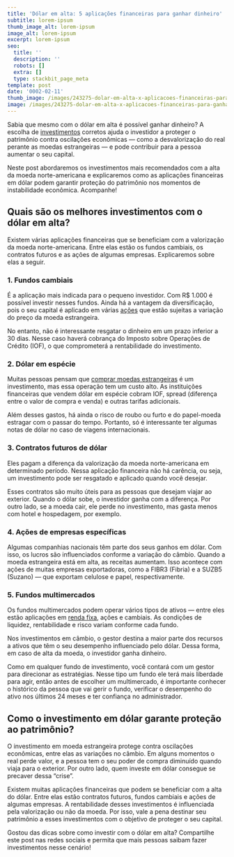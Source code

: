```yaml
---
title: 'Dólar em alta: 5 aplicações financeiras para ganhar dinheiro'
subtitle: lorem-ipsum
thumb_image_alt: lorem-ipsum
image_alt: lorem-ipsum
excerpt: lorem-ipsum
seo:
  title: ''
  description: ''
  robots: []
  extra: []
  type: stackbit_page_meta
template: post
date: '0002-02-11'
thumb_image: /images/243275-dolar-em-alta-x-aplicacoes-financeiras-para-ganhar-dinheiro.jpg
image: /images/243275-dolar-em-alta-x-aplicacoes-financeiras-para-ganhar-dinheiro.jpg
---
```

Sabia que mesmo com o dólar em alta é possível ganhar dinheiro? A escolha de [investimentos](https://saudemaisacao.com.br/blog/como-investir-dinheiro-no-exterior/) corretos ajuda o investidor a proteger o patrimônio contra oscilações econômicas — como a desvalorização do real perante as moedas estrangeiras — e pode contribuir para a pessoa aumentar o seu capital.

Neste post abordaremos os investimentos mais recomendados com a alta da moeda norte-americana e explicaremos como as aplicações financeiras em dólar podem garantir proteção do patrimônio nos momentos de instabilidade econômica. Acompanhe!

## **Quais são os melhores investimentos com o dólar em alta?**

Existem várias aplicações financeiras que se beneficiam com a valorização da moeda norte-americana. Entre elas estão os fundos cambiais, os contratos futuros e as ações de algumas empresas. Explicaremos sobre elas a seguir.

### 1. Fundos cambiais

É a aplicação mais indicada para o pequeno investidor. Com R$ 1.000 é possível investir nesses fundos. Ainda há a vantagem da diversificação, pois o seu capital é aplicado em várias [ações](http://saudemaisacao.com.br/como-escolher-as-melhores-acoes-para-investir/) que estão sujeitas a variação do preço da moeda estrangeira.

No entanto, não é interessante resgatar o dinheiro em um prazo inferior a 30 dias. Nesse caso haverá cobrança do Imposto sobre Operações de Crédito (IOF), o que comprometerá a rentabilidade do investimento.

### 2. Dólar em espécie

Muitas pessoas pensam que [comprar moedas estrangeiras](https://www.cotacao.com.br/produtos-e-servicos/comprar-moeda-em-especie/) é um investimento, mas essa operação tem um custo alto. As instituições financeiras que vendem dólar em espécie cobram IOF, spread (diferença entre o valor de compra e venda) e outras tarifas adicionais.

Além desses gastos, há ainda o risco de roubo ou furto e do papel-moeda estragar com o passar do tempo. Portanto, só é interessante ter algumas notas de dólar no caso de viagens internacionais.

### 3. Contratos futuros de dólar&#xA;&#xA;&#xA;

Eles pagam a diferença da valorização da moeda norte-americana em determinado período. Nessa aplicação financeira não há carência, ou seja, um investimento pode ser resgatado e aplicado quando você desejar.

Esses contratos são muito úteis para as pessoas que desejam viajar ao exterior. Quando o dólar sobe, o investidor ganha com a diferença. Por outro lado, se a moeda cair, ele perde no investimento, mas gasta menos com hotel e hospedagem, por exemplo.

### 4. Ações de empresas específicas

Algumas companhias nacionais têm parte dos seus ganhos em dólar. Com isso, os lucros são influenciados conforme a variação do câmbio. Quando a moeda estrangeira está em alta, as receitas aumentam. Isso acontece com ações de muitas empresas exportadoras, como a FIBR3 (Fibria) e a SUZB5 (Suzano) — que exportam celulose e papel, respectivamente.

### 5. Fundos multimercados

Os fundos multimercados podem operar vários tipos de ativos — entre eles estão aplicações em [renda fixa](https://saudemaisacao.com.br/blog/investimentos-de-renda-fixa/), ações e cambiais. As condições de liquidez, rentabilidade e risco variam conforme cada fundo.

Nos investimentos em câmbio, o gestor destina a maior parte dos recursos a ativos que têm o seu desempenho influenciado pelo dólar. Dessa forma, em caso de alta da moeda, o investidor ganha dinheiro.

Como em qualquer fundo de investimento, você contará com um gestor para direcionar as estratégias. Nesse tipo um fundo ele terá mais liberdade para agir, então antes de escolher um multimercado, é importante conhecer o histórico da pessoa que vai gerir o fundo, verificar o desempenho do ativo nos últimos 24 meses e ter confiança no administrador.

## **Como o investimento em dólar garante proteção ao patrimônio?**

O investimento em moeda estrangeira protege contra oscilações econômicas, entre elas as variações no câmbio. Em alguns momentos o real perde valor, e a pessoa tem o seu poder de compra diminuído quando viaja para o exterior. Por outro lado, quem investe em dólar consegue se precaver dessa “crise”.

Existem muitas aplicações financeiras que podem se beneficiar com a alta do dólar. Entre elas estão contratos futuros, fundos cambiais e ações de algumas empresas. A rentabilidade desses investimentos é influenciada pela valorização ou não da moeda. Por isso, vale a pena destinar seu patrimônio a esses investimentos com o objetivo de proteger o seu capital.

Gostou das dicas sobre como investir com o dólar em alta? Compartilhe este post nas redes sociais e permita que mais pessoas saibam fazer investimentos nesse cenário!
